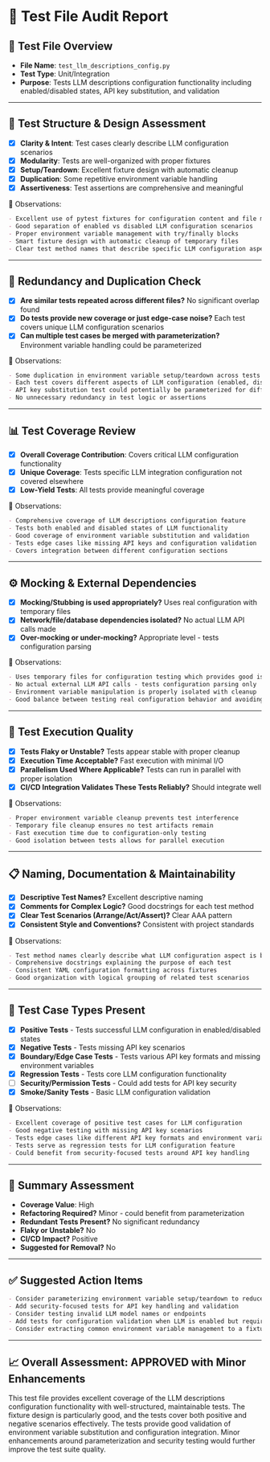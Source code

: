# 🧪 Test File Audit Report

## 📌 **Test File Overview**

* **File Name**: `test_llm_descriptions_config.py`
* **Test Type**: Unit/Integration
* **Purpose**: Tests LLM descriptions configuration functionality including enabled/disabled states, API key substitution, and validation

---

## 🧱 **Test Structure & Design Assessment**

* [x] **Clarity & Intent**: Test cases clearly describe LLM configuration scenarios
* [x] **Modularity**: Tests are well-organized with proper fixtures
* [x] **Setup/Teardown**: Excellent fixture design with automatic cleanup
* [x] **Duplication**: Some repetitive environment variable handling
* [x] **Assertiveness**: Test assertions are comprehensive and meaningful

📝 Observations:

```markdown
- Excellent use of pytest fixtures for configuration content and file management
- Good separation of enabled vs disabled LLM configuration scenarios
- Proper environment variable management with try/finally blocks
- Smart fixture design with automatic cleanup of temporary files
- Clear test method names that describe specific LLM configuration aspects
```

---

## 🔁 **Redundancy and Duplication Check**

* [x] **Are similar tests repeated across different files?** No significant overlap found
* [x] **Do tests provide new coverage or just edge-case noise?** Each test covers unique LLM configuration scenarios
* [x] **Can multiple test cases be merged with parameterization?** Environment variable handling could be parameterized

📝 Observations:

```markdown
- Some duplication in environment variable setup/teardown across tests
- Each test covers different aspects of LLM configuration (enabled, disabled, validation, etc.)
- API key substitution test could potentially be parameterized for different key formats
- No unnecessary redundancy in test logic or assertions
```

---

## 📊 **Test Coverage Review**

* [x] **Overall Coverage Contribution**: Covers critical LLM configuration functionality
* [x] **Unique Coverage**: Tests specific LLM integration configuration not covered elsewhere
* [x] **Low-Yield Tests**: All tests provide meaningful coverage

📝 Observations:

```markdown
- Comprehensive coverage of LLM descriptions configuration feature
- Tests both enabled and disabled states of LLM functionality
- Good coverage of environment variable substitution and validation
- Tests edge cases like missing API keys and configuration validation
- Covers integration between different configuration sections
```

---

## ⚙️ **Mocking & External Dependencies**

* [x] **Mocking/Stubbing is used appropriately?** Uses real configuration with temporary files
* [x] **Network/file/database dependencies isolated?** No actual LLM API calls made
* [x] **Over-mocking or under-mocking?** Appropriate level - tests configuration parsing

📝 Observations:

```markdown
- Uses temporary files for configuration testing which provides good isolation
- No actual external LLM API calls - tests configuration parsing only
- Environment variable manipulation is properly isolated with cleanup
- Good balance between testing real configuration behavior and avoiding external dependencies
```

---

## 🚦 **Test Execution Quality**

* [x] **Tests Flaky or Unstable?** Tests appear stable with proper cleanup
* [x] **Execution Time Acceptable?** Fast execution with minimal I/O
* [x] **Parallelism Used Where Applicable?** Tests can run in parallel with proper isolation
* [x] **CI/CD Integration Validates These Tests Reliably?** Should integrate well

📝 Observations:

```markdown
- Proper environment variable cleanup prevents test interference
- Temporary file cleanup ensures no test artifacts remain
- Fast execution time due to configuration-only testing
- Good isolation between tests allows for parallel execution
```

---

## 📋 **Naming, Documentation & Maintainability**

* [x] **Descriptive Test Names?** Excellent descriptive naming
* [x] **Comments for Complex Logic?** Good docstrings for each test method
* [x] **Clear Test Scenarios (Arrange/Act/Assert)?** Clear AAA pattern
* [x] **Consistent Style and Conventions?** Consistent with project standards

📝 Observations:

```markdown
- Test method names clearly describe what LLM configuration aspect is being tested
- Comprehensive docstrings explaining the purpose of each test
- Consistent YAML configuration formatting across fixtures
- Good organization with logical grouping of related test scenarios
```

---

## 🧪 **Test Case Types Present**

* [x] **Positive Tests** - Tests successful LLM configuration in enabled/disabled states
* [x] **Negative Tests** - Tests missing API key scenarios
* [x] **Boundary/Edge Case Tests** - Tests various API key formats and missing environment variables
* [x] **Regression Tests** - Tests core LLM configuration functionality
* [ ] **Security/Permission Tests** - Could add tests for API key security
* [x] **Smoke/Sanity Tests** - Basic LLM configuration validation

📝 Observations:

```markdown
- Excellent coverage of positive test cases for LLM configuration
- Good negative testing with missing API key scenarios
- Tests edge cases like different API key formats and environment variable substitution
- Tests serve as regression tests for LLM configuration feature
- Could benefit from security-focused tests around API key handling
```

---

## 🏁 **Summary Assessment**

* **Coverage Value**: High
* **Refactoring Required?** Minor - could benefit from parameterization
* **Redundant Tests Present?** No significant redundancy
* **Flaky or Unstable?** No
* **CI/CD Impact?** Positive
* **Suggested for Removal?** No

---

## ✅ Suggested Action Items

```markdown
- Consider parameterizing environment variable setup/teardown to reduce duplication
- Add security-focused tests for API key handling and validation
- Consider testing invalid LLM model names or endpoints
- Add tests for configuration validation when LLM is enabled but required fields are missing
- Consider extracting common environment variable management to a fixture
```

---

## 📈 **Overall Assessment: APPROVED with Minor Enhancements**

This test file provides excellent coverage of the LLM descriptions configuration functionality with well-structured, maintainable tests. The fixture design is particularly good, and the tests cover both positive and negative scenarios effectively. The tests provide good validation of environment variable substitution and configuration integration. Minor enhancements around parameterization and security testing would further improve the test suite quality.
